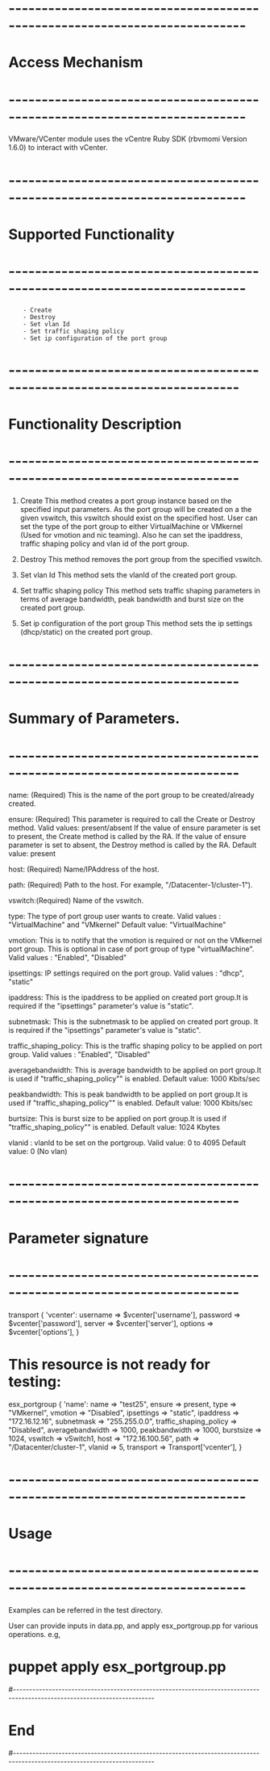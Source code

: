 
# --------------------------------------------------------------------------
# Access Mechanism 
# --------------------------------------------------------------------------

VMware/VCenter module uses the vCentre Ruby SDK (rbvmomi Version 1.6.0) to interact with vCenter.

# --------------------------------------------------------------------------
#  Supported Functionality
# --------------------------------------------------------------------------

        - Create
        - Destroy
        - Set vlan Id
        - Set traffic shaping policy
        - Set ip configuration of the port group

# -------------------------------------------------------------------------
# Functionality Description
# -------------------------------------------------------------------------


  1. Create
     This method creates a port group instance based on the specified input parameters.
     As the port group will be created on a the given vswitch, this vswitch should exist on the specified host.
     User can set the type of the port group to either VirtualMachine or VMkernel (Used for vmotion and nic teaming).
     Also he can set the ipaddress, traffic shaping policy and vlan id of the port group.
   
  2. Destroy
     This method removes the port group from the specified vswitch.

  3. Set vlan Id
     This method sets the vlanId of the created port group.
         
  4. Set traffic shaping policy
     This method sets traffic shaping parameters in terms of average bandwidth, peak bandwidth and burst size on the created port group.

  5. Set ip configuration of the port group
     This method sets the ip settings (dhcp/static) on the created port group.

# -------------------------------------------------------------------------
# Summary of Parameters.
# -------------------------------------------------------------------------

  name: (Required) This is the name of the port group to be created/already created.

  ensure: (Required) This parameter is required to call the Create or Destroy method.
        Valid values: present/absent
        If the value of ensure parameter is set to present, the Create method is called by the RA.
        If the value of ensure parameter is set to absent, the Destroy method is called by the RA.
        Default value: present

  host: (Required) Name/IPAddress of the host.

  path: (Required) Path to the host. 
        For example, "/Datacenter-1/cluster-1").
        
  vswitch:(Required) Name of the vswitch.
        
  type: The type of port group user wants to create.
        Valid values : "VirtualMachine" and "VMkernel"
        Default value: "VirtualMachine"

  vmotion: This is to notify that the vmotion is required or not on the VMkernel port group. 
           This is optional in case of port group of type "virtualMachine".
           Valid values : "Enabled", "Disabled"

  ipsettings: IP settings required on the port group. 
            Valid values : "dhcp", "static"
                         
  ipaddress: This is the ipaddress to be applied on created port group.It is required if the "ipsettings" parameter's value is "static".
        
  subnetmask: This is the subnetmask to be applied on created port group.
              It is required if the "ipsettings" parameter's value is "static".

  traffic_shaping_policy: This is the traffic shaping policy to be applied on port group.
                          Valid values : "Enabled", "Disabled"
                         
  averagebandwidth: This is average bandwidth to be applied on port group.It is used if "traffic_shaping_policy"" is enabled.
                   Default value: 1000 Kbits/sec
        
  peakbandwidth: This is peak bandwidth to be applied on port group.It is used if "traffic_shaping_policy"" is enabled.
                 Default value: 1000 Kbits/sec
                        
  burtsize: This is burst size to be applied on port group.It is used if "traffic_shaping_policy"" is enabled.
            Default value: 1024 Kbytes
                        
  vlanid : vlanId to be set on the portgroup.
           Valid value: 0 to 4095
           Default value: 0 (No vlan)

# -------------------------------------------------------------------------
# Parameter signature 
# -------------------------------------------------------------------------

transport { 'vcenter':
  username => $vcenter['username'],
  password => $vcenter['password'],
  server   => $vcenter['server'],
  options  => $vcenter['options'],
}

# This resource is not ready for testing:
  esx_portgroup { 'name':
    name => "test25",
    ensure => present,
    type => "VMkernel",
    vmotion => "Disabled",
    ipsettings => "static",
    ipaddress => "172.16.12.16",
    subnetmask => "255.255.0.0",
    traffic_shaping_policy => "Disabled",
    averagebandwidth => 1000,
    peakbandwidth => 1000,
    burstsize => 1024,
    vswitch => vSwitch1,
    host => "172.16.100.56",
    path => "/Datacenter/cluster-1",
    vlanid => 5,
    transport => Transport['vcenter'],
  }


# --------------------------------------------------------------------------
# Usage
# --------------------------------------------------------------------------
   Examples can be referred in the test directory.
   
   User can provide inputs in data.pp, and apply esx_portgroup.pp for various operations.
   e.g,
   # puppet apply esx_portgroup.pp

#-------------------------------------------------------------------------------------------------------------------------
# End
#-------------------------------------------------------------------------------------------------------------------------      
